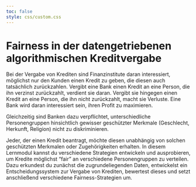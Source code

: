 ```yaml
---
toc: false
style: css/custom.css
---
```


# Fairness in der datengetriebenen algorithmischen Kreditvergabe 

Bei der Vergabe von Krediten sind Finanzinstitute daran interessiert, möglichst nur den Kunden einen Kredit zu geben, die diesen auch tatsächlich zurückzahlen. Vergibt eine Bank einen Kredit an eine Person, die ihn verzinst zurückzahlt, verdient sie daran. Vergibt sie hingegen einen Kredit an eine Person, die ihn nicht zurückzahlt, macht sie Verluste. Eine Bank wird daran interessiert sein, ihren Profit zu maximieren. 

Gleichzeitig sind Banken dazu verpflichtet, unterschiedliche Personengruppen hinsichtlich gewisser geschützter Merkmale (Geschlecht, Herkunft, Religion) nicht zu diskriminieren.

Jeder, der einen Kredit beantragt, möchte diesen unabhängig von solchen geschützten Merkmalen oder Zugehörigkeiten erhalten. In diesem Lernmodul kannst du verschiedene Strategien entwickeln und ausprobieren, um Kredite möglichst “fair” an verschiedene Personengruppen zu verteilen. Dazu erkundest du zunächst die zugrundeliegenden Daten, entwickelst ein Entscheidungssystem zur Vergabe von Krediten, bewertest dieses und setzt anschließend verschiedene Fairness-Strategien um.

